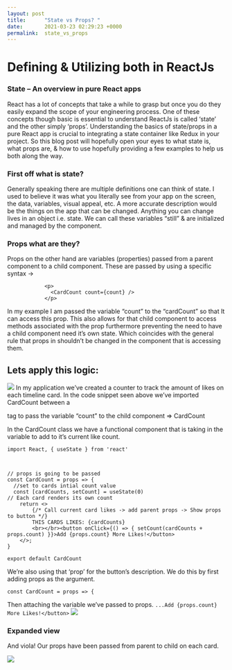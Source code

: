 ```yaml
---
layout: post
title:      "State vs Props? "
date:       2021-03-23 02:29:23 +0000
permalink:  state_vs_props
---
```


# Defining & Utilizing both in ReactJs
### State – An overview in pure React apps
	
  React has a lot of concepts that take a while to grasp but once you do they easily expand the scope of your engineering process. One of these concepts though basic is essential to understand ReactJs is called ‘state’ and the other simply ‘props’. Understanding the basics of state/props in a pure React app is crucial to integrating a state container like Redux in your project. So this blog post will hopefully open your eyes to what state is, what props are, &  how to use hopefully providing a few examples to help us both along the way.
	
### First off what is state?
Generally speaking there are multiple definitions one can think of state. I used to believe it was what you literally see from your app on the screen, the data, variables, visual appeal, etc.  A more accurate description would be the things on the app that can be changed. Anything you can change lives in an object i.e. state. We can call these variables “still” & are initialized and managed by the component. 

### Props what are they?
Props on the other hand are variables (properties) passed from a parent component to a child component. These are passed by using a specific syntax ->


```
            <p>
              <CardCount count={count} />
            </p>
```

In my example I am passed the variable “count” to the “cardCount” so that It can access this prop. This also allows for that child component to access methods associated with the prop furthermore preventing the need to have a child component need it’s own state. Which coincides with the general rule that props in shouldn’t be changed in the component that is accessing them. 

## Lets apply this logic:

![](https://www.dropbox.com/s/826ze4nf6v3p9fw/Screen%20Shot%202021-03-22%20at%207.58.13%20PM.png?dl=0)
In my application we’ve created a counter to track the amount of likes on each timeline card. In the code snippet seen above we’ve imported CardCount between a <p> tag to pass the variable “count” to the child component => CardCount

In the CardCount class we have a functional component that is taking in the variable to add to it’s current like count. 

```
import React, { useState } from 'react'



// props is going to be passed 
const CardCount = props => {
  //set to cards intial count value
  const [cardCounts, setCount] = useState(0)
// Each card renders its own count
    return <>
        {/* Call current card likes -> add parent props -> Show props to button */}
        THIS CARDS LIKES: {cardCounts}
        <br></br><button onClick={() => { setCount(cardCounts + props.count) }}>Add {props.count} More Likes!</button>
    </>;
}

export default CardCount
```

We’re also using that ‘prop’ for the button’s description. We do this by first adding props as the argument.

```
const CardCount = props => {
```

Then attaching the variable we’ve passed to props. `...Add {props.count} More Likes!</button>`
![](https://www.dropbox.com/s/7rlromsdyqatvx0/Screen%20Shot%202021-03-22%20at%209.09.54%20PM.png?dl=0)

### Expanded view

And viola! Our props have been passed from parent to child on each card.

![](https://www.dropbox.com/s/irruhz7tqe0gw02/Screen%20Shot%202021-03-22%20at%209.01.54%20PM.png?dl=0)


